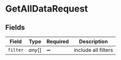 # GetAllDataRequest


## Fields

| Field               | Type                | Required            | Description         |
| ------------------- | ------------------- | ------------------- | ------------------- |
| `filter`            | *any*[]             | :heavy_minus_sign:  | include all filters |
